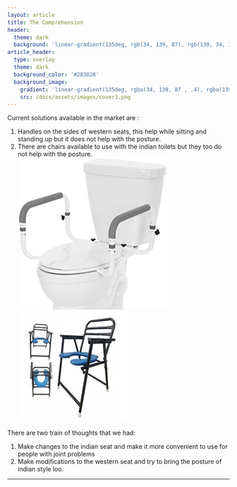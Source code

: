 ```yaml
---
layout: article
title: The Comprehension
header:
  theme: dark
  background: 'linear-gradient(135deg, rgb(34, 139, 87), rgb(139, 34, 139))'
article_header:
  type: overlay
  theme: dark
  background_color: '#203028'
  background_image:
    gradient: 'linear-gradient(135deg, rgba(34, 139, 87 , .4), rgba(139, 34, 139, .4))'
    src: /docs/assets/images/cover3.png
---
```


Current solutions available in the market are :
1. Handles on the sides of western seats, this help while sitting and standing up but it does not help with the posture.
2. There are chairs available to use with the indian toilets but they too do not help with the posture.
<img class="image image--sm" src="/docs/assets/images/image1.png"/><img class="image image--sm" src="/docs/assets/images/image2.png"/>

There are two train of thoughts that we had:
1. Make changes to the indian seat and make it more convenient to use for people with joint problems
2. Make modifications to the western seat and try to bring the posture of indian style loo.


<!--more-->

---



